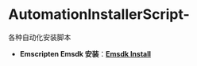 # AutomationInstallerScript-
各种自动化安装脚本

* **Emscripten Emsdk 安装**：****[Emsdk Install]("./emscripten/readme.md")****
